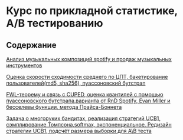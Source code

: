 # Курс по прикладной статистике, A/B тестированию
## Содержание
[Анализ музыкальных композиций spotify и продаж музыкальных инструментов ](hw1.ipynb)

[Оценка скорости сходимости среднего по ЦПТ, бакетирование пользователей(md5, sha256), пуассоновский бутстрап](hw2.ipynb)

[FWL-теорему и связь с CUPED, оценка квантилей с помощью пуассоновского бутстрапа,варианта от RnD Spotify, Evan Miller и бесселевы функции, метода Прайса-Боннета ](hw3.ipynb)

[Задача о многоруких бандитах, реализация стратегий UCB1, сэмплирование Томпсона,softmax, экспоненциальное. Редизайн стратегии UCB1, подсчёт размера выборки для A\B теста](hw4.ipynb)



